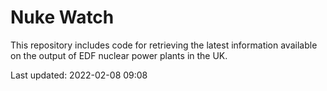 # Nuke Watch

This repository includes code for retrieving the latest information available on the output of EDF nuclear power plants in the UK.

Last updated: 2022-02-08 09:08